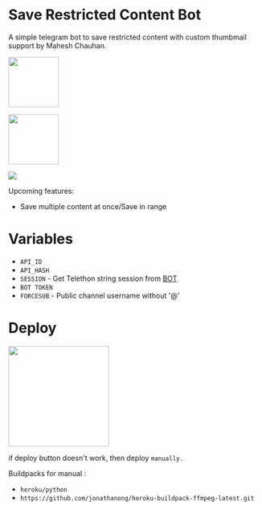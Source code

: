 # Save Restricted Content Bot

A simple telegram bot to save restricted content with custom thumbmail support by Mahesh Chauhan.

<p><a href="https://t.me/MaheshChauhan"> <img src="https://img.shields.io/badge/Telegram-blue?style=for-the-badge&logo=telegram&logoColor=white" width="100""/></a></p>

<p><a href="https://t.me/TeamDrone"> <img src="https://img.shields.io/badge/Support-darkblue?style=for-the-badge&logo=telegram&logoColor=white" width="100""/></a></p>

<p align="left"><a href="https://github.com/vasusen-code/saverestrictedcontentbot"><img src="https://github-readme-stats.vercel.app/api/pin?username=vasusen-code&show_icons=true&theme=midnight&hide_border=true&repo=saverestrictedcontentbot"></a></p>
  
Upcoming features:
- Save multiple content at once/Save in range

# Variables

- `API_ID`
- `API_HASH`
- `SESSION` - Get Telethon string session from [BOT](https://t.me/SessionStringGeneratorZBot) 
- `BOT TOKEN` 
- `FORCESUB` - Public channel username without '@'
  
# Deploy
<p><a href="https://heroku.com/deploy"> <img src="https://img.shields.io/badge/Deploy%20To%20Heroku-white?style=for-the-badge&logo=heroku&logoColor=blue" width="200""/></a></p>

if deploy button doesn't work, then deploy `manually.`

Buildpacks for manual :

- `heroku/python`
- `https://github.com/jonathanong/heroku-buildpack-ffmpeg-latest.git`
